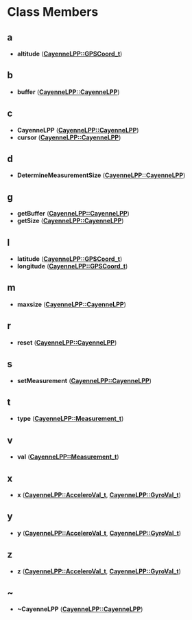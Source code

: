
# Class Members



## a

* **altitude** ([**CayenneLPP::GPSCoord\_t**](structCayenneLPP_1_1GPSCoord__t.md))


## b

* **buffer** ([**CayenneLPP::CayenneLPP**](classCayenneLPP_1_1CayenneLPP.md))


## c

* **CayenneLPP** ([**CayenneLPP::CayenneLPP**](classCayenneLPP_1_1CayenneLPP.md))
* **cursor** ([**CayenneLPP::CayenneLPP**](classCayenneLPP_1_1CayenneLPP.md))


## d

* **DetermineMeasurementSize** ([**CayenneLPP::CayenneLPP**](classCayenneLPP_1_1CayenneLPP.md))


## g

* **getBuffer** ([**CayenneLPP::CayenneLPP**](classCayenneLPP_1_1CayenneLPP.md))
* **getSize** ([**CayenneLPP::CayenneLPP**](classCayenneLPP_1_1CayenneLPP.md))


## l

* **latitude** ([**CayenneLPP::GPSCoord\_t**](structCayenneLPP_1_1GPSCoord__t.md))
* **longitude** ([**CayenneLPP::GPSCoord\_t**](structCayenneLPP_1_1GPSCoord__t.md))


## m

* **maxsize** ([**CayenneLPP::CayenneLPP**](classCayenneLPP_1_1CayenneLPP.md))


## r

* **reset** ([**CayenneLPP::CayenneLPP**](classCayenneLPP_1_1CayenneLPP.md))


## s

* **setMeasurement** ([**CayenneLPP::CayenneLPP**](classCayenneLPP_1_1CayenneLPP.md))


## t

* **type** ([**CayenneLPP::Measurement\_t**](structCayenneLPP_1_1Measurement__t.md))


## v

* **val** ([**CayenneLPP::Measurement\_t**](structCayenneLPP_1_1Measurement__t.md))


## x

* **x** ([**CayenneLPP::AcceleroVal\_t**](structCayenneLPP_1_1AcceleroVal__t.md), [**CayenneLPP::GyroVal\_t**](structCayenneLPP_1_1GyroVal__t.md))


## y

* **y** ([**CayenneLPP::AcceleroVal\_t**](structCayenneLPP_1_1AcceleroVal__t.md), [**CayenneLPP::GyroVal\_t**](structCayenneLPP_1_1GyroVal__t.md))


## z

* **z** ([**CayenneLPP::AcceleroVal\_t**](structCayenneLPP_1_1AcceleroVal__t.md), [**CayenneLPP::GyroVal\_t**](structCayenneLPP_1_1GyroVal__t.md))


## ~

* **~CayenneLPP** ([**CayenneLPP::CayenneLPP**](classCayenneLPP_1_1CayenneLPP.md))




